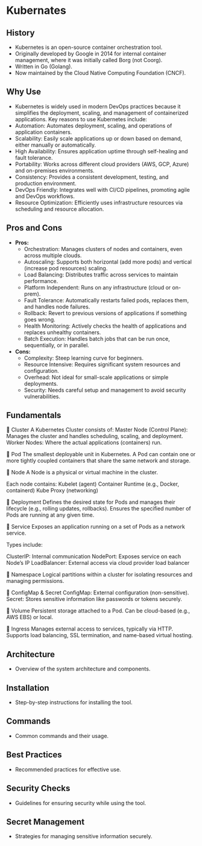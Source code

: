 # Kubernates

## History
- Kubernetes is an open-source container orchestration tool. 
- Originally developed by Google in 2014 for internal container management, where it was initially called Borg (not Coorg). 
- Written in Go (Golang).
- Now maintained by the Cloud Native Computing Foundation (CNCF).

## Why Use
- Kubernetes is widely used in modern DevOps practices because it simplifies the deployment, scaling, and management of containerized applications. Key reasons to use Kubernetes include:
- Automation: Automates deployment, scaling, and operations of application containers.
- Scalability: Easily scale applications up or down based on demand, either manually or automatically.
- High Availability: Ensures application uptime through self-healing and fault tolerance.
- Portability: Works across different cloud providers (AWS, GCP, Azure) and on-premises environments.
- Consistency: Provides a consistent development, testing, and production environment.
- DevOps Friendly: Integrates well with CI/CD pipelines, promoting agile and DevOps workflows.
- Resource Optimization: Efficiently uses infrastructure resources via scheduling and resource allocation.
  
## Pros and Cons
- **Pros:**
  - Orchestration: Manages clusters of nodes and containers, even across multiple clouds.
  - Autoscaling: Supports both horizontal (add more pods) and vertical (increase pod resources) scaling.
  -  Load Balancing: Distributes traffic across services to maintain performance.
  - Platform Independent: Runs on any infrastructure (cloud or on-prem).
  - Fault Tolerance: Automatically restarts failed pods, replaces them, and handles node failures.
  - Rollback: Revert to previous versions of applications if something goes wrong.
  - Health Monitoring: Actively checks the health of applications and replaces unhealthy containers.
  - Batch Execution: Handles batch jobs that can be run once, sequentially, or in parallel.
- **Cons:**
  - Complexity: Steep learning curve for beginners.
  - Resource Intensive: Requires significant system resources and configuration.
  - Overhead: Not ideal for small-scale applications or simple deployments.
  - Security: Needs careful setup and management to avoid security vulnerabilities.

## Fundamentals
🔹 Cluster
  A Kubernetes Cluster consists of:
    Master Node (Control Plane): Manages the cluster and handles scheduling, scaling, and deployment.
    Worker Nodes: Where the actual applications (containers) run.

🔹 Pod
    The smallest deployable unit in Kubernetes.
    A Pod can contain one or more tightly coupled containers that share the same network and storage.

🔹 Node
    A Node is a physical or virtual machine in the cluster.

Each node contains:
Kubelet (agent)
Container Runtime (e.g., Docker, containerd)
Kube Proxy (networking)

🔹 Deployment
  Defines the desired state for Pods and manages their lifecycle (e.g., rolling updates, rollbacks).
  Ensures the specified number of Pods are running at any given time.

🔹 Service
  Exposes an application running on a set of Pods as a network service.

  Types include:

  ClusterIP: Internal communication
  NodePort: Exposes service on each Node’s IP
  LoadBalancer: External access via cloud provider load balancer

🔹 Namespace
  Logical partitions within a cluster for isolating resources and managing permissions.

🔹 ConfigMap & Secret
  ConfigMap: External configuration (non-sensitive).
  Secret: Stores sensitive information like passwords or tokens securely.

🔹 Volume
  Persistent storage attached to a Pod.
  Can be cloud-based (e.g., AWS EBS) or local.

🔹 Ingress
  Manages external access to services, typically via HTTP.
  Supports load balancing, SSL termination, and name-based virtual hosting.

## Architecture
- Overview of the system architecture and components.

## Installation
- Step-by-step instructions for installing the tool.

## Commands
- Common commands and their usage.

## Best Practices
- Recommended practices for effective use.

## Security Checks
- Guidelines for ensuring security while using the tool.

## Secret Management
- Strategies for managing sensitive information securely.
